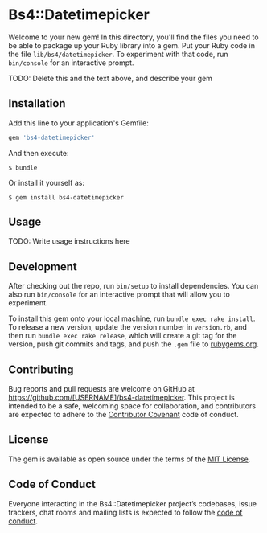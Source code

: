 # Bs4::Datetimepicker

Welcome to your new gem! In this directory, you'll find the files you need to be able to package up your Ruby library into a gem. Put your Ruby code in the file `lib/bs4/datetimepicker`. To experiment with that code, run `bin/console` for an interactive prompt.

TODO: Delete this and the text above, and describe your gem

## Installation

Add this line to your application's Gemfile:

```ruby
gem 'bs4-datetimepicker'
```

And then execute:

    $ bundle

Or install it yourself as:

    $ gem install bs4-datetimepicker

## Usage

TODO: Write usage instructions here

## Development

After checking out the repo, run `bin/setup` to install dependencies. You can also run `bin/console` for an interactive prompt that will allow you to experiment.

To install this gem onto your local machine, run `bundle exec rake install`. To release a new version, update the version number in `version.rb`, and then run `bundle exec rake release`, which will create a git tag for the version, push git commits and tags, and push the `.gem` file to [rubygems.org](https://rubygems.org).

## Contributing

Bug reports and pull requests are welcome on GitHub at https://github.com/[USERNAME]/bs4-datetimepicker. This project is intended to be a safe, welcoming space for collaboration, and contributors are expected to adhere to the [Contributor Covenant](http://contributor-covenant.org) code of conduct.

## License

The gem is available as open source under the terms of the [MIT License](https://opensource.org/licenses/MIT).

## Code of Conduct

Everyone interacting in the Bs4::Datetimepicker project’s codebases, issue trackers, chat rooms and mailing lists is expected to follow the [code of conduct](https://github.com/[USERNAME]/bs4-datetimepicker/blob/master/CODE_OF_CONDUCT.md).
